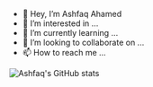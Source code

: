 - 👋 Hey, I’m Ashfaq Ahamed
- 👀 I’m interested in ...
- 🌱 I’m currently learning ...
- 💞️ I’m looking to collaborate on ...
- 📫 How to reach me ...

![Ashfaq's GitHub stats](https://github-readme-stats.vercel.app/api?username=iamashfaqahamed&show_icons=true&theme=radical)
